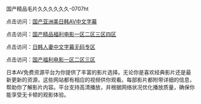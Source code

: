 国产精品毛片久久久久久久-0707ht


点击访问：<a href="https://gda-c7m.pages.dev/">国产亚洲美日韩AV中文字幕</a>

点击访问：<a href="https://gsd-agv.pages.dev/">国产精品福利电影一区二区三区四区</a>

点击访问：<a href="https://bsdf-5f5.pages.dev/">日韩人妻中文字幕无码专区</a>

点击访问：<a href="https://fdhf-454.pages.dev/">国产福利电影一区二区三区</a>

日本AV免费资源平台为你提供了丰富的影片选择。无论你是喜欢经典影片还是最新更新的资源，这些网站都有相应的视频供你观看。每部影片都附带详细的信息，帮助你了解影片内容。平台支持高清播放，并根据网络状况优化播放质量，确保你能享受无卡顿的观影体验。

<span style="display:none;">[Canonical link](）</span>
